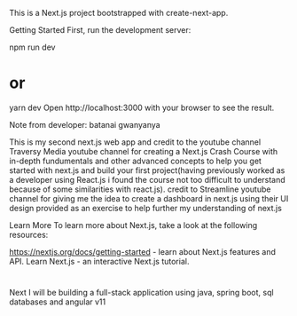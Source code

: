 This is a Next.js project bootstrapped with create-next-app.

Getting Started
First, run the development server:

npm run dev
# or
yarn dev
Open http://localhost:3000 with your browser to see the result.

Note from developer: batanai gwanyanya

This is my second next.js web app and credit to the youtube channel Traversy Media youtube channel for creating a Next.js Crash Course with in-depth fundumentals and other advanced concepts to help you get started with next.js and build your first project(having previously worked as a developer using React.js i found the course not too difficult to understand because of some similarities with react.js). credit to Streamline youtube channel for giving me the idea to create a dashboard in next.js using their UI design provided as an exercise to help further my understanding of next.js

Learn More
To learn more about Next.js, take a look at the following resources:

https://nextjs.org/docs/getting-started - learn about Next.js features and API.
Learn Next.js - an interactive Next.js tutorial.

# 
Next I will be building a full-stack application using java, spring boot, sql databases and angular v11

